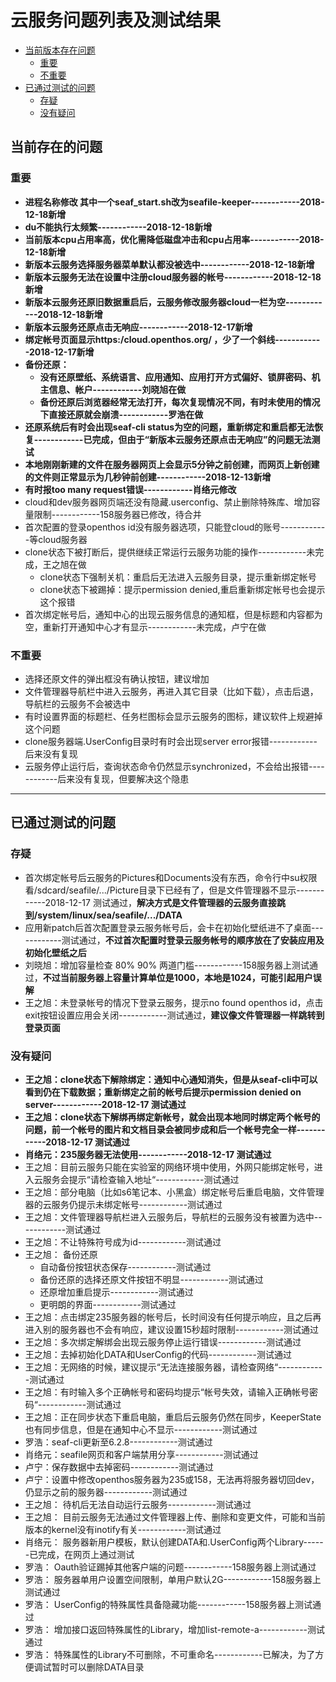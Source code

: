 # 云服务问题列表及测试结果
- [当前版本存在问题](#当前存在的问题)
   - [重要](#重要)
   - [不重要](#不重要)
- [已通过测试的问题](#已通过测试的问题)
   - [存疑](#存疑)
   - [没有疑问](#没有疑问)
## 当前存在的问题
### 重要
- **进程名称修改 其中一个seaf_start.sh改为seafile-keeper------------2018-12-18新增**
- **du不能执行太频繁------------2018-12-18新增**
- **当前版本cpu占用率高，优化需降低磁盘冲击和cpu占用率------------2018-12-18新增**
- **新版本云服务选择服务器菜单默认都没被选中------------2018-12-18新增**
- **新版本云服务无法在设置中注册cloud服务器的帐号------------2018-12-18新增**
- **新版本云服务还原旧数据重启后，云服务修改服务器cloud一栏为空------------2018-12-18新增**
- **新版本云服务还原点击无响应------------2018-12-17新增**
- **绑定帐号页面显示https:/cloud.openthos.org/ ，少了一个斜线------------2018-12-17新增**
- **备份还原：**
   - **没有还原壁纸、系统语言、应用通知、应用打开方式偏好、锁屏密码、机主信息、帐户------------刘晓旭在做**
   - **备份还原后浏览器经常无法打开，每次复现情况不同，有时未使用的情况下直接还原就会崩溃------------罗浩在做**
- **还原系统后有时会出现seaf-cli status为空的问题，重新绑定和重启都无法恢复------------已完成，但由于“新版本云服务还原点击无响应”的问题无法测试**
- **本地刚刚新建的文件在服务器网页上会显示5分钟之前创建，而网页上新创建的文件则正常显示为几秒钟前创建------------2018-12-13新增**
- **有时报too many request错误------------肖络元修改**
- cloud和dev服务器网页端还没有隐藏.userconfig、禁止删除特殊库、增加容量限制------------158服务器已修改，待合并
- 首次配置的登录openthos id没有服务器选项，只能登cloud的账号------------等cloud服务器
- clone状态下被打断后，提供继续正常运行云服务功能的操作------------未完成，王之旭在做
   - clone状态下强制关机：重启后无法进入云服务目录，提示重新绑定帐号
   - clone状态下被踢掉：提示permission denied,重启重新绑定帐号也会提示这个报错
- 首次绑定帐号后，通知中心的出现云服务信息的通知框，但是标题和内容都为空，重新打开通知中心才有显示------------未完成，卢宁在做

### 不重要
- 选择还原文件的弹出框没有确认按钮，建议增加
- 文件管理器导航栏中进入云服务，再进入其它目录（比如下载），点击后退，导航栏的云服务不会被选中
- 有时设置界面的标题栏、任务栏图标会显示云服务的图标，建议软件上规避掉这个问题
- clone服务器端.UserConfig目录时有时会出现server error报错------------后来没有复现
- 云服务停止运行后，查询状态命令仍然显示synchronized，不会给出报错------------后来没有复现，但要解决这个隐患
***
## 已通过测试的问题
### 存疑
- 首次绑定帐号后云服务的Pictures和Documents没有东西，命令行中su权限看/sdcard/seafile/.../Picture目录下已经有了，但是文件管理器不显示------------2018-12-17 测试通过，**解决方式是文件管理器的云服务直接跳到/system/linux/sea/seafile/.../DATA**
- 应用新patch后首次配置登录云服务帐号后，会卡在初始化壁纸进不了桌面------------测试通过，**不过首次配置时登录云服务帐号的顺序放在了安装应用及初始化壁纸之后**
- 刘晓旭：增加容量检查 80% 90% 两道门槛------------158服务器上测试通过，**不过当前服务器上容量计算单位是1000，本地是1024，可能引起用户误解**
- 王之旭：未登录帐号的情况下登录云服务，提示no found openthos id，点击exit按钮设置应用会关闭------------测试通过，**建议像文件管理器一样跳转到登录页面**
### 没有疑问
- **王之旭：clone状态下解除绑定：通知中心通知消失，但是从seaf-cli中可以看到仍在下载数据；重新绑定之前的帐号后提示permission denied on server------------2018-12-17 测试通过**
- **王之旭：clone状态下解绑再绑定新帐号，就会出现本地同时绑定两个帐号的问题，前一个帐号的图片和文档目录会被同步成和后一个帐号完全一样------------2018-12-17 测试通过**
- **肖络元：235服务器无法使用------------2018-12-17 测试通过**
- 王之旭：目前云服务只能在实验室的网络环境中使用，外网只能绑定帐号，进入云服务会提示“请检查输入地址“------------测试通过
- 王之旭：部分电脑（比如s6笔记本、小黑盒）绑定帐号后重启电脑，文件管理器的云服务仍提示未绑定帐号------------测试通过
- 王之旭：文件管理器导航栏进入云服务后，导航栏的云服务没有被置为选中------------测试通过
- 王之旭：不让特殊符号成为id------------测试通过
- 王之旭： 备份还原
   - 自动备份按钮状态保存------------测试通过
   - 备份还原的选择还原文件按钮不明显------------测试通过
   - 还原增加重启提示------------测试通过
   - 更明朗的界面------------测试通过
- 王之旭：点击绑定235服务器的帐号后，长时间没有任何提示响应，且之后再进入别的服务器也不会有响应，建议设置15秒超时限制------------测试通过
- 王之旭：多次绑定解绑会出现云服务停止运行错误------------测试通过
- 王之旭：去掉初始化DATA和UserConfig的代码------------测试通过
- 王之旭：无网络的时候，建议提示“无法连接服务器，请检查网络“------------测试通过
- 王之旭：有时输入多个正确帐号和密码均提示“帐号失效，请输入正确帐号密码“------------测试通过
- 王之旭：正在同步状态下重启电脑，重启后云服务仍然在同步，KeeperState也有同步信息，但是在通知中心不显示------------测试通过
- 罗浩：seaf-cli更新至6.2.8------------测试通过
- 肖络元：seafile网页和客户端禁用分享------------测试通过
- 卢宁：保存数据中去掉密码------------测试通过
- 卢宁：设置中修改openthos服务器为235或158，无法再将服务器切回dev，仍显示之前的服务器------------测试通过
- 王之旭： 待机后无法自动运行云服务------------测试通过
- 王之旭： 目前云服务无法通过文件管理器上传、删除和变更文件，可能和当前版本的kernel没有inotify有关------------测试通过
- 肖络元： 服务器新用户模板，默认创建DATA和.UserConfig两个Library------已完成，在网页上通过测试
- 罗浩： Oauth验证踢掉其他客户端的问题------------158服务器上测试通过
- 罗浩： 服务器单用户设置空间限制，单用户默认2G------------158服务器上测试通过
- 罗浩： UserConfig的特殊属性具备隐藏功能------------158服务器上测试通过
- 罗浩： 增加接口返回特殊属性的Library，增加list-remote-a------------测试通过
- 罗浩： 特殊属性的Library不可删除，不可重命名------------已解决，为了方便调试暂时可以删除DATA目录
